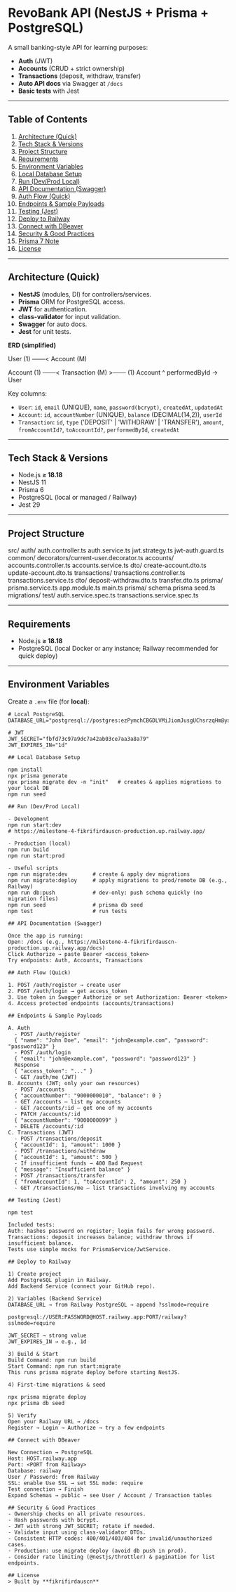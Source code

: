 # RevoBank API (NestJS + Prisma + PostgreSQL)

A small banking-style API for learning purposes:
- **Auth** (JWT)
- **Accounts** (CRUD + strict ownership)
- **Transactions** (deposit, withdraw, transfer)
- **Auto API docs** via Swagger at `/docs`
- **Basic tests** with Jest

---

## Table of Contents
1. [Architecture (Quick)](#architecture-quick)
2. [Tech Stack & Versions](#tech-stack--versions)
3. [Project Structure](#project-structure)
4. [Requirements](#requirements)
5. [Environment Variables](#environment-variables)
6. [Local Database Setup](#local-database-setup)
7. [Run (Dev/Prod Local)](#run-devprod-local)
8. [API Documentation (Swagger)](#api-documentation-swagger)
9. [Auth Flow (Quick)](#auth-flow-quick)
10. [Endpoints & Sample Payloads](#endpoints--sample-payloads)
11. [Testing (Jest)](#testing-jest)
12. [Deploy to Railway](#deploy-to-railway)
13. [Connect with DBeaver](#connect-with-dbeaver)
14. [Security & Good Practices](#security--good-practices)
15. [Prisma 7 Note](#prisma-7-note)
16. [License](#license)

---

## Architecture (Quick)

- **NestJS** (modules, DI) for controllers/services.
- **Prisma** ORM for PostgreSQL access.
- **JWT** for authentication.
- **class-validator** for input validation.
- **Swagger** for auto docs.
- **Jest** for unit tests.

**ERD (simplified)**

User (1) ───< Account (M)

Account (1) ───< Transaction (M) >─── (1) Account
^ performedById -> User


Key columns:
- `User`: `id`, `email` (UNIQUE), `name`, `password(bcrypt)`, `createdAt`, `updatedAt`
- `Account`: `id`, `accountNumber` (UNIQUE), `balance` (DECIMAL(14,2)), `userId`
- `Transaction`: `id`, `type` ('DEPOSIT' | 'WITHDRAW' | 'TRANSFER'), `amount`, `fromAccountId?`, `toAccountId?`, `performedById`, `createdAt`

---

## Tech Stack & Versions
- Node.js **≥ 18.18**
- NestJS 11
- Prisma 6
- PostgreSQL (local or managed / Railway)
- Jest 29

---

## Project Structure

src/
auth/
auth.controller.ts
auth.service.ts
jwt.strategy.ts
jwt-auth.guard.ts
common/
decorators/current-user.decorator.ts
accounts/
accounts.controller.ts
accounts.service.ts
dto/
create-account.dto.ts
update-account.dto.ts
transactions/
transactions.controller.ts
transactions.service.ts
dto/
deposit-withdraw.dto.ts
transfer.dto.ts
prisma/
prisma.service.ts
app.module.ts
main.ts
prisma/
schema.prisma
seed.ts
migrations/
test/
auth.service.spec.ts
transactions.service.spec.ts

---

## Requirements
- Node.js **≥ 18.18**
- PostgreSQL (local Docker or any instance; Railway recommended for quick deploy)

---

## Environment Variables

Create a `.env` file (for **local**):

```env
# Local PostgreSQL
DATABASE_URL="postgresql://postgres:ezPymchCBGDLVMiJiomJusgUChsrzqHm@yamabiko.proxy.rlwy.net:28348/railway"

# JWT
JWT_SECRET="fbfd73c97a9dc7a42ab03ce7aa3a8a79"
JWT_EXPIRES_IN="1d"

## Local Database Setup

npm install
npx prisma generate
npx prisma migrate dev -n "init"   # creates & applies migrations to your local DB
npm run seed 

## Run (Dev/Prod Local)

- Development
npm run start:dev
# https://milestone-4-fikrifirdauscn-production.up.railway.app/

- Production (local)
npm run build
npm run start:prod

- Useful scripts
npm run migrate:dev        # create & apply dev migrations
npm run migrate:deploy     # apply migrations to prod/remote DB (e.g., Railway)
npm run db:push            # dev-only: push schema quickly (no migration files)
npm run seed               # prisma db seed
npm test                   # run tests

## API Documentation (Swagger)

Once the app is running:
Open: /docs (e.g., https://milestone-4-fikrifirdauscn-production.up.railway.app/docs)
Click Authorize → paste Bearer <access_token>
Try endpoints: Auth, Accounts, Transactions

## Auth Flow (Quick)

1. POST /auth/register → create user
2. POST /auth/login → get access_token
3. Use token in Swagger Authorize or set Authorization: Bearer <token>
4. Access protected endpoints (accounts/transactions)

## Endpoints & Sample Payloads

A. Auth
  - POST /auth/register
  { "name": "John Doe", "email": "john@example.com", "password": "password123" }
  - POST /auth/login
  { "email": "john@example.com", "password": "password123" }
  Response
  { "access_token": "..." }
  - GET /auth/me (JWT)
B. Accounts (JWT; only your own resources)
  - POST /accounts
  { "accountNumber": "9000000010", "balance": 0 }
  - GET /accounts – list my accounts
  - GET /accounts/:id – get one of my accounts
  - PATCH /accounts/:id
  { "accountNumber": "9000000099" }
  - DELETE /accounts/:id
C. Transactions (JWT)
  - POST /transactions/deposit
  { "accountId": 1, "amount": 1000 }
  - POST /transactions/withdraw
  { "accountId": 1, "amount": 500 }
  - If insufficient funds → 400 Bad Request
  { "message": "Insufficient balance" }
  - POST /transactions/transfer
  { "fromAccountId": 1, "toAccountId": 2, "amount": 250 }
  - GET /transactions/me – list transactions involving my accounts

## Testing (Jest)

npm test

Included tests:
Auth: hashes password on register; login fails for wrong password.
Transactions: deposit increases balance; withdraw throws if insufficient balance.
Tests use simple mocks for PrismaService/JwtService.

## Deploy to Railway

1) Create project
Add PostgreSQL plugin in Railway.
Add Backend Service (connect your GitHub repo).

2) Variables (Backend Service)
DATABASE_URL → from Railway PostgreSQL → append ?sslmode=require

postgresql://USER:PASSWORD@HOST.railway.app:PORT/railway?sslmode=require

JWT_SECRET → strong value
JWT_EXPIRES_IN → e.g., 1d

3) Build & Start
Build Command: npm run build
Start Command: npm run start:migrate
This runs prisma migrate deploy before starting NestJS.

4) First-time migrations & seed

npx prisma migrate deploy
npx prisma db seed

5) Verify
Open your Railway URL → /docs
Register → Login → Authorize → try a few endpoints

## Connect with DBeaver

New Connection → PostgreSQL
Host: HOST.railway.app
Port: <PORT from Railway>
Database: railway
User / Password: from Railway
SSL: enable Use SSL → set SSL mode: require
Test connection → Finish
Expand Schemas → public → see User / Account / Transaction tables

## Security & Good Practices
- Ownership checks on all private resources.
- Hash passwords with bcrypt.
- JWT with strong JWT_SECRET; rotate if needed.
- Validate input using class-validator DTOs.
- Consistent HTTP codes: 400/401/403/404 for invalid/unauthorized cases.
- Production: use migrate deploy (avoid db push in prod).
- Consider rate limiting (@nestjs/throttler) & pagination for list endpoints.

## License
> Built by **fikrifirdauscn**


